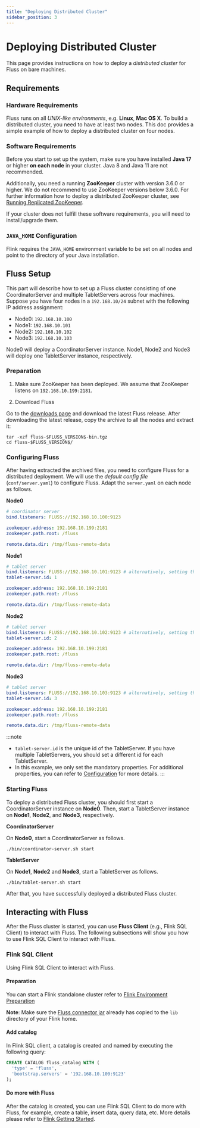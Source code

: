 ```yaml
---
title: "Deploying Distributed Cluster"
sidebar_position: 3
---
```


<!--
 Copyright (c) 2025 Alibaba Group Holding Ltd.

 Licensed under the Apache License, Version 2.0 (the "License");
 you may not use this file except in compliance with the License.
 You may obtain a copy of the License at

      http://www.apache.org/licenses/LICENSE-2.0

 Unless required by applicable law or agreed to in writing, software
 distributed under the License is distributed on an "AS IS" BASIS,
 WITHOUT WARRANTIES OR CONDITIONS OF ANY KIND, either express or implied.
 See the License for the specific language governing permissions and
 limitations under the License.
-->

# Deploying Distributed Cluster

This page provides instructions on how to deploy a *distributed cluster* for Fluss on bare machines.


## Requirements

### Hardware Requirements

Fluss runs on all *UNIX-like environments*, e.g. **Linux**, **Mac OS X**.
To build a distributed cluster, you need to have at least two nodes.
This doc provides a simple example of how to deploy a distributed cluster on four nodes.

### Software Requirements

Before you start to set up the system, make sure you have installed **Java 17** or higher **on each node** in your cluster. 
Java 8 and Java 11 are not recommended.

Additionally, you need a running **ZooKeeper** cluster with version 3.6.0 or higher. 
We do not recommend to use ZooKeeper versions below 3.6.0.
For further information how to deploy a distributed ZooKeeper cluster, see [Running Replicated ZooKeeper](https://zookeeper.apache.org/doc/r3.6.0/zookeeperStarted.html#sc_RunningReplicatedZooKeeper).

If your cluster does not fulfill these software requirements, you will need to install/upgrade them.

### `JAVA_HOME` Configuration

Flink requires the `JAVA_HOME` environment variable to be set on all nodes and point to the directory of your Java installation.

## Fluss Setup

This part will describe how to set up a Fluss cluster consisting of one CoordinatorServer and multiple TabletServers
across four machines. Suppose you have four nodes in a `192.168.10/24` subnet with the following IP address assignment:
- Node0: `192.168.10.100`
- Node1: `192.168.10.101`
- Node2: `192.168.10.102`
- Node3: `192.168.10.103`

Node0 will deploy a CoordinatorServer instance. Node1, Node2 and Node3 will deploy one TabletServer instance, respectively.

### Preparation

1. Make sure ZooKeeper has been deployed. We assume that ZooKeeper listens on `192.168.10.199:2181`.

2. Download Fluss


Go to the [downloads page](/downloads) and download the latest Fluss release. After downloading the latest release, copy the archive to all the nodes and extract it:

```shell
tar -xzf fluss-$FLUSS_VERSION$-bin.tgz
cd fluss-$FLUSS_VERSION$/
```

### Configuring Fluss

After having extracted the archived files, you need to configure Fluss for a distributed deployment.
We will use the _default config file_ (`conf/server.yaml`) to configure Fluss.
Adapt the `server.yaml` on each node as follows.

**Node0**

```yaml title="server.yaml"
# coordinator server
bind.listeners: FLUSS://192.168.10.100:9123

zookeeper.address: 192.168.10.199:2181
zookeeper.path.root: /fluss

remote.data.dir: /tmp/fluss-remote-data
```

**Node1**

```yaml title="server.yaml"
# tablet server
bind.listeners: FLUSS://192.168.10.101:9123 # alternatively, setting the port to 0 assigns a random port
tablet-server.id: 1

zookeeper.address: 192.168.10.199:2181
zookeeper.path.root: /fluss

remote.data.dir: /tmp/fluss-remote-data
```

**Node2**

```yaml title="server.yaml"
# tablet server
bind.listeners: FLUSS://192.168.10.102:9123 # alternatively, setting the port to 0 assigns a random port
tablet-server.id: 2

zookeeper.address: 192.168.10.199:2181
zookeeper.path.root: /fluss

remote.data.dir: /tmp/fluss-remote-data
```

**Node3**
```yaml title="server.yaml"
# tablet server
bind.listeners: FLUSS://192.168.10.103:9123 # alternatively, setting the port to 0 assigns a random port
tablet-server.id: 3

zookeeper.address: 192.168.10.199:2181
zookeeper.path.root: /fluss

remote.data.dir: /tmp/fluss-remote-data
```

:::note
- `tablet-server.id` is the unique id of the TabletServer. If you have multiple TabletServers, you should set a different id for each TabletServer.
- In this example, we only set the mandatory properties. For additional properties, you can refer to [Configuration](maintenance/configuration.md) for more details.
  :::

### Starting Fluss

To deploy a distributed Fluss cluster, you should first start a CoordinatorServer instance on **Node0**. 
Then, start a TabletServer instance on **Node1**, **Node2**, and **Node3**, respectively.

**CoordinatorServer**

On **Node0**, start a CoordinatorServer as follows.
```shell
./bin/coordinator-server.sh start
```

**TabletServer**

On **Node1**, **Node2** and **Node3**, start a TabletServer as follows.
```shell
./bin/tablet-server.sh start
```

After that, you have successfully deployed a distributed Fluss cluster.

## Interacting with Fluss

After the Fluss cluster is started, you can use **Fluss Client** (e.g., Flink SQL Client) to interact with Fluss.
The following subsections will show you how to use Flink SQL Client to interact with Fluss.

### Flink SQL Client

Using Flink SQL Client to interact with Fluss.

#### Preparation

You can start a Flink standalone cluster refer to [Flink Environment Preparation](engine-flink/getting-started.md#preparation-when-using-flink-sql-client)

**Note**: Make sure the [Fluss connector jar](/downloads/) already has copied to the `lib` directory of your Flink home.

#### Add catalog

In Flink SQL client, a catalog is created and named by executing the following query:
```sql title="Flink SQL"
CREATE CATALOG fluss_catalog WITH (
  'type' = 'fluss',
  'bootstrap.servers' = '192.168.10.100:9123'
);
```

#### Do more with Fluss

After the catalog is created, you can use Flink SQL Client to do more with Fluss, for example, create a table, insert data, query data, etc.
More details please refer to [Flink Getting Started](engine-flink/getting-started.md).
